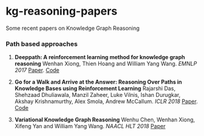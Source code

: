 # kg-reasoning-papers
Some recent papers on Knowledge Graph Reasoning


### Path based approaches

1.  **Deeppath: A reinforcement learning method for knowledge graph reasoning** Wenhan Xiong, Thien Hoang and William Yang Wang. *EMNLP 2017* [Paper](https://www.aclweb.org/anthology/D17-1060). [Code](https://github.com/xwhan/DeepPath)

2.  **Go for a Walk and Arrive at the Answer: Reasoning Over Paths in Knowledge Bases using Reinforcement Learning** Rajarshi Das, Shehzaad Dhuliawala, Manzil Zaheer, Luke Vilnis, Ishan Durugkar, Akshay Krishnamurthy, Alex Smola, Andrew McCallum. *ICLR 2018* [Paper](https://openreview.net/pdf?id=Syg-YfWCW). [Code](https://github.com/shehzaadzd/MINERVA)

3.  **Variational Knowledge Graph Reasoning** Wenhu Chen, Wenhan Xiong, Xifeng Yan and William Yang Wang. *NAACL HLT 2018* [Paper](https://arxiv.org/pdf/1707.06690.pdf)
